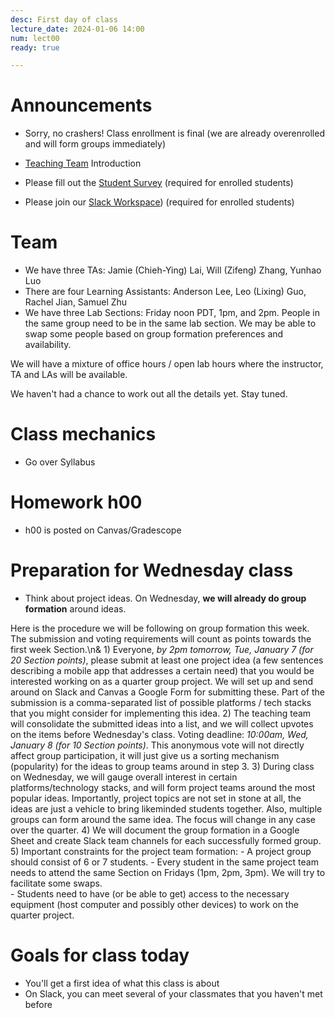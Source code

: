 ```yaml
---
desc: First day of class 
lecture_date: 2024-01-06 14:00
num: lect00
ready: true

---
```


# Announcements

* Sorry, no crashers! Class enrollment is final (we are already overenrolled and will form groups immediately)

* [Teaching Team](https://ucsb-cs148.github.io/w25/staff/) Introduction 
* Please fill out the [Student Survey](https://ucsbltsc.qualtrics.com/jfe/form/SV_0BdAlibkmzDO9dI) (required for enrolled students) 
* Please join our [Slack Workspace](https://join.slack.com/t/ucsb-cs148-w25/shared_invite/zt-2xh4a8io1-qjPBjt83coOfB7qGHOGUlQ)) (required for enrolled students)

# Team

* We have three TAs: Jamie (Chieh-Ying) Lai, Will (Zifeng) Zhang, Yunhao Luo 
* There are four Learning Assistants: Anderson Lee, Leo (Lixing) Guo, Rachel Jian, Samuel Zhu 
* We have three Lab Sections: Friday noon PDT, 1pm, and 2pm. People in the same group need to be in the same lab section. We may be able to swap some people based on group formation preferences and availability.  

We will have a mixture of office hours / open lab hours where the instructor, TA and LAs will be available.

We haven't had a chance to work out all the details yet.  Stay tuned.

# Class mechanics

* Go over Syllabus 
  

# Homework h00

* h00 is posted on Canvas/Gradescope

# Preparation for Wednesday class

* Think about project ideas. On Wednesday, **we will already do group formation** around ideas.

Here is the procedure we will be following on group formation this week. The submission and voting requirements will count as points towards the first week Section.\n&
    1) Everyone, *by 2pm tomorrow, Tue, January 7 (for 20 Section points)*, please submit at least one project idea (a few sentences describing a mobile app that addresses a certain need) that you would be interested working on as a quarter group project. We will set up and send around on Slack and Canvas a Google Form for submitting these. Part of the submission is a comma-separated list of possible platforms / tech stacks that you might consider for implementing this idea. 
    2) The teaching team will consolidate the submitted ideas into a list, and we will collect upvotes on the items before Wednesday's class. Voting deadline: *10:00am, Wed, January 8 (for 10 Section points)*. This anonymous vote will not directly affect group participation, it will just give us a sorting mechanism (popularity) for the ideas to group teams around in step 3. 
    3) During class on Wednesday, we will gauge overall interest in certain platforms\/technology stacks, and will form project teams around the most popular ideas. Importantly, project topics are not set in stone at all, the ideas are just a vehicle to bring likeminded students together. Also, multiple groups can form around the same idea. The focus will change in any case over the quarter.
    4) We will document the group formation in a Google Sheet and create Slack team channels for each successfully formed group.
    5) Important constraints for the project team formation: 
        - A project group should consist of 6 or 7 students. 
        - Every student in the same project team needs to attend the same Section on Fridays (1pm, 2pm, 3pm). We will try to facilitate some swaps.  
        - Students need to have (or be able to get) access to the necessary equipment (host computer and possibly other devices) to work on the quarter project.

# Goals for class today

* You'll get a first idea of what this class is about
* On Slack, you can meet several of your classmates that you haven't met before






